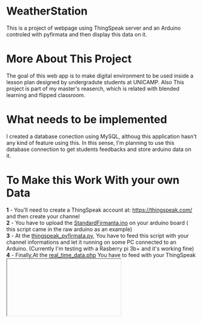 # WeatherStation
This is a project of webpage using ThingSpeak server and an Arduino controled with pyfirmata and then display this data on it.

# **More About This Project**
The goal of this web app is to make digital environment to be used inside a lesson plan designed by undergradute students at UNICAMP. Also This project is part of my master's reaserch, which is related with blended learning and flipped classroom. 

# **What needs to be implemented**
I created a database conection using MySQL, althoug this application hasn't any kind of feature using this. In this sense, I'm planning to use this database connection to get students feedbacks and store arduino data on it.

# **To Make this Work With your own Data**

**1** - You'll need to create a ThingSpeak account at: https://thingspeak.com/ and then create your channel               
**2** - You have to upload the [StandardFirmanta.ino](https://github.com/lucasdmcax/WeatherStation/blob/main/StandardFirmata.ino) on your arduino board ( this script came in the raw arduino as an example) <br />
**3** - At the [thingspeak_pyfirmata.py](https://github.com/lucasdmcax/WeatherStation/blob/main/thingspeak_pyfirmata.py), You have to feed this script with your channel informations and let it running on some PC connected to an Arduino. (Currently I'm testing with a Rasberry pi 3b+ and it's working fine) <br />
**4** - Finally,At the [real_time_data.php](https://github.com/lucasdmcax/WeatherStation/blob/main/Site/real_time_data.php) You have to feed with your ThingSpeak <iframe>
  
